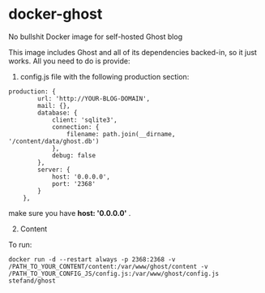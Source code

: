 # docker-ghost
No bullshit Docker image for self-hosted Ghost blog

This image includes Ghost and all of its dependencies backed-in, so it just works. All you need to do is provide:

1) config.js file with the following production section:
```
production: {
        url: 'http://YOUR-BLOG-DOMAIN',
        mail: {},
        database: {
            client: 'sqlite3',
            connection: {
                filename: path.join(__dirname, '/content/data/ghost.db')
            },
            debug: false
        },
        server: {
            host: '0.0.0.0',
            port: '2368'
        }
    },
```

make sure you have **host: '0.0.0.0'** .

2) Content

To run:

```
docker run -d --restart always -p 2368:2368 -v /PATH_TO_YOUR_CONTENT/content:/var/www/ghost/content -v /PATH_TO_YOUR_CONFIG_JS/config.js:/var/www/ghost/config.js stefand/ghost
```
